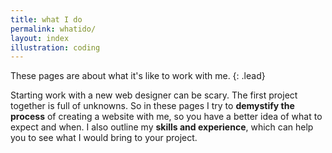 ```yaml
---
title: what I do
permalink: whatido/
layout: index
illustration: coding
---
```


These pages are about what it's like to work with me.
{: .lead}

Starting work with a new web designer can be scary. The first project together is full of unknowns. So in these pages I try to **demystify the process** of creating a website with me, so you have a better idea of what to expect and when. I also outline my **skills and experience**, which can help you to see what I would bring to your project.

